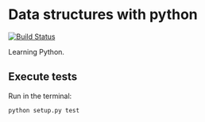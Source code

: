 Data structures with python
===========================

[![Build Status](https://snap-ci.com/paolocarrasco/data-structures-python/branch/master/build_image)](https://snap-ci.com/paolocarrasco/data-structures-python/branch/master)

Learning Python.

Execute tests
-------------

Run in the terminal:
```
python setup.py test
```
